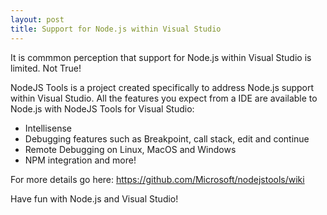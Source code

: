 ```yaml
---
layout: post
title: Support for Node.js within Visual Studio
---
```


It is commmon perception that support for Node.js within Visual Studio is limited. Not True! 

NodeJS Tools is a project created specifically to address Node.js support within Visual Studio. All the features you expect from a IDE are available to Node.js with NodeJS Tools for Visual Studio: 

- Intellisense
- Debugging features such as Breakpoint, call stack, edit and continue
- Remote Debugging on Linux, MacOS and Windows
- NPM integration and more!

For more details go here: https://github.com/Microsoft/nodejstools/wiki

Have fun with Node.js and Visual Studio!
